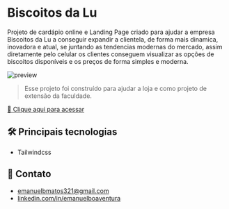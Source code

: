 # Biscoitos da Lu

Projeto de cardápio online e Landing Page criado para ajudar a empresa Biscoitos da Lu a conseguir expandir a clientela, de forma mais dinamica, inovadora e atual, se juntando as tendencias modernas do mercado, assim diretamente pelo celular os clientes conseguem visualizar as opções de biscoitos disponíveis e os preços de forma simples e moderna.

![preview](./full-page.png)

> Esse projeto foi construído para ajudar a loja e como projeto de extensão da faculdade.

[🔗 Clique aqui para acessar](https://lu-biscoitos.vercel.app/)

## 🛠 Principais tecnologias

- Tailwindcss

## 💛 Contato

- <emanuelbmatos321@gmail.com>
- [linkedin.com/in/emanuelboaventura](https://www.linkedin.com/in/emanuelboaventura/)
